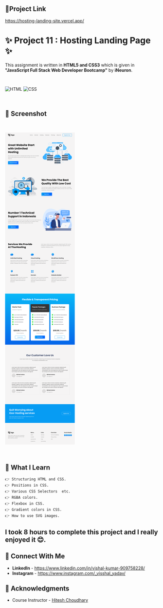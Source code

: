 ## 🔗Project Link
https://hosting-landing-site.vercel.app/

# ✨ Project 11 : Hosting Landing Page ✨
This assignment is written in **HTML5 and CSS3** which is given in **"JavaScript Full Stack Web Developer Bootcamp"** by **iNeuron**.

<br>

![HTML](https://img.shields.io/badge/html5%20-%23E34F26.svg?&style=for-the-badge&logo=html5&logoColor=white) ![CSS](https://img.shields.io/badge/css3%20-%231572B6.svg?&style=for-the-badge&logo=css3&logoColor=white)

<br>

## 📌 Screenshot
<br>

![Screenshot](./asset/screenshot.png "Template Screenshot")

<br>


## 📌 What I Learn

    👉 Structuring HTML and CSS.
    👉 Positions in CSS.
    👉 Various CSS Selectors  etc.
    👉 RGBA colors.
    👉 Flexbox in CSS.
    👉 Gradient colors in CSS.
    👉 How to use SVG images.


## I took 8 hours to complete this project and I really enjoyed it 😊.

## 💬 Connect With Me

- **LinkedIn** - https://www.linkedin.com/in/vishal-kumar-909758228/
- **Instagram** - https://www.instagram.com/_visshal_yadav/

## 📌 Acknowledgments

- Course Instructor - [Hitesh Choudhary](https://github.com/hiteshchoudhary)
